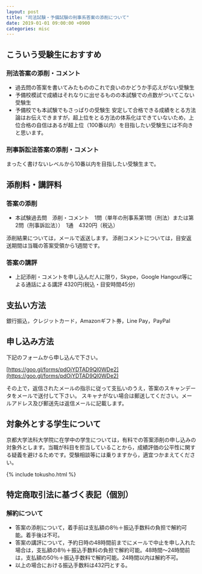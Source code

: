 ```yaml
---
layout: post
title: "司法試験・予備試験の刑事系答案の添削について"
date: 2019-01-01 09:00:00 +0900
categories: misc
---
```


## こういう受験生におすすめ
### 刑法答案の添削・コメント
- 過去問の答案を書いてみたもののこれで良いのかどうか手応えがない受験生
- 予備校模試で成績はそれなりに出せるものの本試験での点数がついてこない受験生
- 予備校でも本試験でもさっぱりの受験生
安定して合格できる成績をとる方法論はお伝えできますが，超上位をとる方法の体系化はできていないため，上位合格の自信はあるが超上位（100番以内）を目指したい受験生には不向きと思います。

### 刑事訴訟法答案の添削・コメント
まったく書けないレベルから10番以内を目指したい受験生まで。

## 添削料・講評料
### 答案の添削
- 本試験過去問　添削・コメント　1問（単年の刑事系第1問（刑法）または第2問（刑事訴訟法））　1通　4320円（税込）

添削結果については，メールで返送します。
添削コメントについては，目安返送期間は当職の答案受領から1週間です。
### 答案の講評
- 上記添削・コメントを申し込んだ人に限り，Skype，Google Hangout等による通話による講評 4320円(税込・目安時間45分)

## 支払い方法
銀行振込，クレジットカード，Amazonギフト券，Line Pay，PayPal

## 申し込み方法
下記のフォームから申し込んで下さい。

[https://goo.gl/forms/pdOjYDTAD9Ql0WDe2](https://goo.gl/forms/pdOjYDTAD9Ql0WDe2)

その上で，返信されたメールの指示に従って支払いのうえ，答案のスキャンデータをメールで送付して下さい。
スキャナがない場合は郵送してください。メールアドレス及び郵送先は返信メールに記載します。

## 対象外とする学生について
京都大学法科大学院に在学中の学生については，有料での答案添削の申し込みの対象外とします。当職が科目を担当していることから，成績評価の公平性に関する疑義を避けるためです。受験相談等には乗りますから，適宜つかまえてください。

{% include tokusho.html %}

## 特定商取引法に基づく表記（個別）
### 解約について
- 答案の添削について，着手前は支払額の8％＋振込手数料の負担で解約可能。着手後は不可。
- 答案の講評について，予約日時の48時間前までにメールで中止を申し入れた場合は，支払額の8％＋振込手数料の負担で解約可能。48時間〜24時間前は，支払額の50％＋振込手数料で解約可能。24時間以内は解約不可。
- 以上の場合における振込手数料は432円とする。
